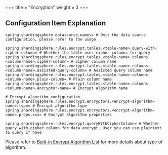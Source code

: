 +++
title = "Encryption"
weight = 3
+++

## Configuration Item Explanation

```properties
spring.shardingsphere.datasource.names= # Omit the data source configuration, please refer to the usage

spring.shardingsphere.rules.encrypt.tables.<table-name>.query-with-cipher-column= # Whether the table uses cipher columns for query
spring.shardingsphere.rules.encrypt.tables.<table-name>.columns.<column-name>.cipher-column= # Cipher column name
spring.shardingsphere.rules.encrypt.tables.<table-name>.columns.<column-name>.assisted-query-column= # Assisted query column name
spring.shardingsphere.rules.encrypt.tables.<table-name>.columns.<column-name>.plain-column= # Plain column name
spring.shardingsphere.rules.encrypt.tables.<table-name>.columns.<column-name>.encryptor-name= # Encrypt algorithm name

# Encrypt algorithm configuration
spring.shardingsphere.rules.encrypt.encryptors.<encrypt-algorithm-name>.type= # Encrypt algorithm type
spring.shardingsphere.rules.encrypt.encryptors.<encrypt-algorithm-name>.props.xxx= # Encrypt algorithm properties

spring.shardingsphere.rules.encrypt.queryWithCipherColumn= # Whether query with cipher column for data encrypt. User you can use plaintext to query if have
```

Please refer to [Built-in Encrypt Algorithm List](/en/user-manual/shardingsphere-jdbc/configuration/built-in-algorithm/encrypt) for more details about type of algorithm.
